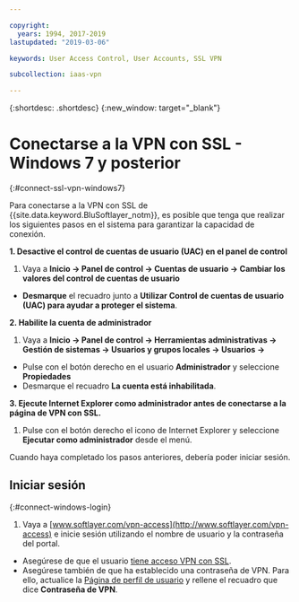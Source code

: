 ```yaml
---

copyright:
  years: 1994, 2017-2019
lastupdated: "2019-03-06"

keywords: User Access Control, User Accounts, SSL VPN

subcollection: iaas-vpn

---
```


{:shortdesc: .shortdesc}
{:new_window: target="_blank"}

# Conectarse a la VPN con SSL - Windows 7 y posterior
{:#connect-ssl-vpn-windows7}

Para conectarse a la VPN con SSL de {{site.data.keyword.BluSoftlayer_notm}}, es posible que tenga que realizar los siguientes pasos en el sistema para garantizar la capacidad de conexión.

**1. Desactive el control de cuentas de usuario (UAC) en el panel de control**

1. Vaya a **Inicio -> Panel de control -> Cuentas de usuario -> Cambiar los valores del control de cuentas de usuario**
* **Desmarque** el recuadro junto a **Utilizar Control de cuentas de usuario (UAC) para ayudar a proteger el sistema**.

**2. Habilite la cuenta de administrador**

1. Vaya a **Inicio -> Panel de control -> Herramientas administrativas -> Gestión de sistemas -> Usuarios y grupos locales -> Usuarios ->** 
* Pulse con el botón derecho en el usuario **Administrador** y seleccione **Propiedades** 
* Desmarque el recuadro **La cuenta está inhabilitada**.

**3. Ejecute Internet Explorer como administrador antes de conectarse a la página de VPN con SSL.**

1. Pulse con el botón derecho el icono de Internet Explorer y seleccione **Ejecutar como administrador** desde el menú.

Cuando haya completado los pasos anteriores, debería poder iniciar sesión. 

## Iniciar sesión
{:#connect-windows-login}

1. Vaya a [www.softlayer.com/vpn-access](http://www.softlayer.com/vpn-access) e inicie sesión utilizando el nombre de usuario y la contraseña del portal. 
* Asegúrese de que el usuario [tiene acceso VPN con SSL](/docs/infrastructure/iaas-vpn?topic=VPN-activate-or-deactivate-ssl-vpn-access-for-a-user).  
* Asegúrese también de que ha establecido una contraseña de VPN. Para ello, actualice la [Página de perfil de usuario](https://control.softlayer.com/account/user/profile) y rellene el recuadro que dice **Contraseña de VPN**.
